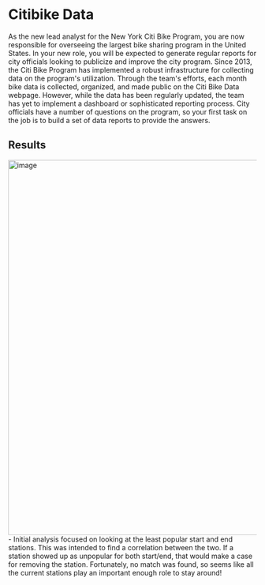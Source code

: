# Citibike Data

As the new lead analyst for the New York Citi Bike Program, you are now responsible for overseeing the largest bike sharing program in the United States. In your new role, you will be expected to generate regular reports for city officials looking to publicize and improve the city program.
Since 2013, the Citi Bike Program has implemented a robust infrastructure for collecting data on the program's utilization. Through the team's efforts, each month bike data is collected, organized, and made public on the Citi Bike Data webpage.
However, while the data has been regularly updated, the team has yet to implement a dashboard or sophisticated reporting process. City officials have a number of questions on the program, so your first task on the job is to build a set of data reports to provide the answers.

## Results

<img width="760" alt="image" src="https://user-images.githubusercontent.com/95598645/172769289-8f83affb-0909-4ca2-bd76-36dc9183fc50.png">
- Initial analysis focused on looking at the least popular start and end stations. This was intended to find a correlation between the two. If a station showed up as unpopular for both start/end, that would make a case for removing the station. Fortunately, no match was found, so seems like all the current stations play an important enough role to stay around!

